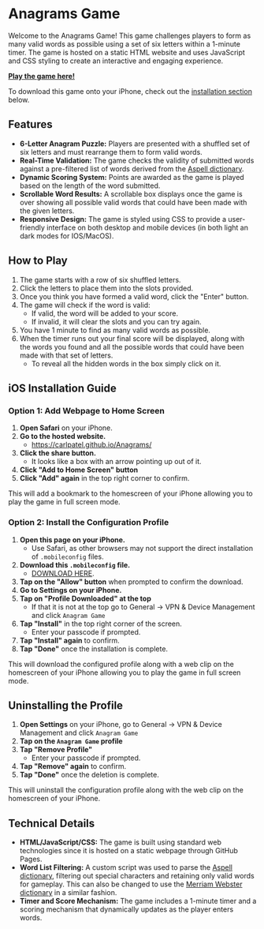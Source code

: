 # Anagrams Game

Welcome to the Anagrams Game! This game challenges players to form as many valid words as possible using a set of six letters within a 1-minute timer. The game is hosted on a static HTML website and uses JavaScript and CSS styling to create an interactive and engaging experience.

**[Play the game here!](https://carlpatel.github.io/Anagrams/)**

To download this game onto your iPhone, check out the [installation section](#ios-installation-guide) below.


## Features

- **6-Letter Anagram Puzzle:** Players are presented with a shuffled set of six letters and must rearrange them to form valid words.
- **Real-Time Validation:** The game checks the validity of submitted words against a pre-filtered list of words derived from the [Aspell dictionary](http://aspell.net/).
- **Dynamic Scoring System:** Points are awarded as the game is played based on the length of the word submitted.
- **Scrollable Word Results:** A scrollable box displays once the game is over showing all possible valid words that could have been made with the given letters.
- **Responsive Design:** The game is styled using CSS to provide a user-friendly interface on both desktop and mobile devices (in both light an dark modes for IOS/MacOS).


## How to Play

1. The game starts with a row of six shuffled letters.
2.	Click the letters to place them into the slots provided.
3.	Once you think you have formed a valid word, click the "Enter" button.
4. The game will check if the word is valid:
   - If valid, the word will be added to your score.
   - If invalid, it will clear the slots and you can try again.
5.	You have 1 minute to find as many valid words as possible.
6. When the timer runs out your final score will be displayed, along with the words you found and all the possible words that could have been made with that set of letters.
   - To reveal all the hidden words in the box simply click on it.



## iOS Installation Guide

### Option 1: Add Webpage to Home Screen
1. **Open Safari** on your iPhone.
2. **Go to the hosted website.**
   - https://carlpatel.github.io/Anagrams/
3. **Click the share button.**
   - It looks like a box with an arrow pointing up out of it.
4. **Click "Add to Home Screen" button**
5. **Click "Add" again** in the top right corner to confirm.

This will add a bookmark to the homescreen of your iPhone allowing you to play the game in full screen mode.


### Option 2: Install the Configuration Profile
1. **Open this page on your iPhone.**
   - Use Safari, as other browsers may not support the direct installation of `.mobileconfig` files.
2. **Download this `.mobileconfig` file.**
   - [DOWNLOAD HERE](https://github.com/CarlPatel/Anagrams/releases/download/v2.0/Anagram.mobileconfig).
3. **Tap on the "Allow" button** when prompted to confirm the download.
4. **Go to Settings on your iPhone.**
5. **Tap on "Profile Downloaded" at the top**
   - If that it is not at the top go to General &rarr; VPN & Device Management and click `Anagram Game`
6. **Tap "Install"** in the top right corner of the screen.
   - Enter your passcode if prompted.
7. **Tap "Install" again** to confirm.
8. **Tap "Done"** once the installation is complete.

This will download the configured profile along with a web clip on the homescreen of your iPhone allowing you to play the game in full screen mode.


## Uninstalling the Profile

1. **Open Settings** on your iPhone, go to General &rarr; VPN & Device Management and click `Anagram Game`
2. **Tap on the `Anagram Game` profile**
3. **Tap "Remove Profile"**
   - Enter your passcode if prompted.
4. **Tap "Remove" again** to confirm.
5. **Tap "Done"** once the deletion is complete.

This will uninstall the configuration profile along with the web clip on the homescreen of your iPhone.



## Technical Details

- **HTML/JavaScript/CSS:** The game is built using standard web technologies since it is hosted on a static webpage through GitHub Pages.
- **Word List Filtering:** A custom script was used to parse the [Aspell dictionary](res/aspell/README.md), filtering out special characters and retaining only valid words for gameplay. This can also be changed to use the [Merriam Webster dictionary](res/merriam_webster/README.md) in a similar fashion.
- **Timer and Score Mechanism:** The game includes a 1-minute timer and a scoring mechanism that dynamically updates as the player enters words.